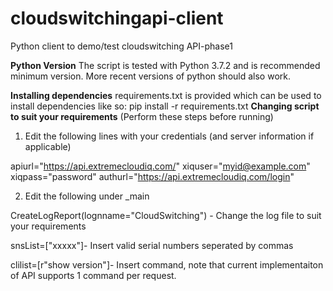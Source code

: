 # cloudswitchingapi-client
Python client to demo/test cloudswitching API-phase1

**Python Version**
The script is tested with Python 3.7.2 and is recommended minimum version. More recent versions of python should also work.

**Installing dependencies**
requirements.txt is provided which can be used to install  dependencies like so:
pip install -r requirements.txt
**Changing script to suit your requirements** (Perform these steps before running)
1. Edit the following lines with your credentials (and server information if applicable)

apiurl="https://api.extremecloudiq.com/"
xiquser="myid@example.com"
xiqpass="password"
authurl="https://api.extremecloudiq.com/login"

2. Edit the following under  _main

CreateLogReport(lognname="CloudSwitching") - Change the log file to suit your requirements
  
 snsList=["xxxxx"]- Insert valid serial numbers seperated by commas
 
 clilist=[r"show version"]- Insert command,  note that current implementaiton of API supports 1 command per request.

